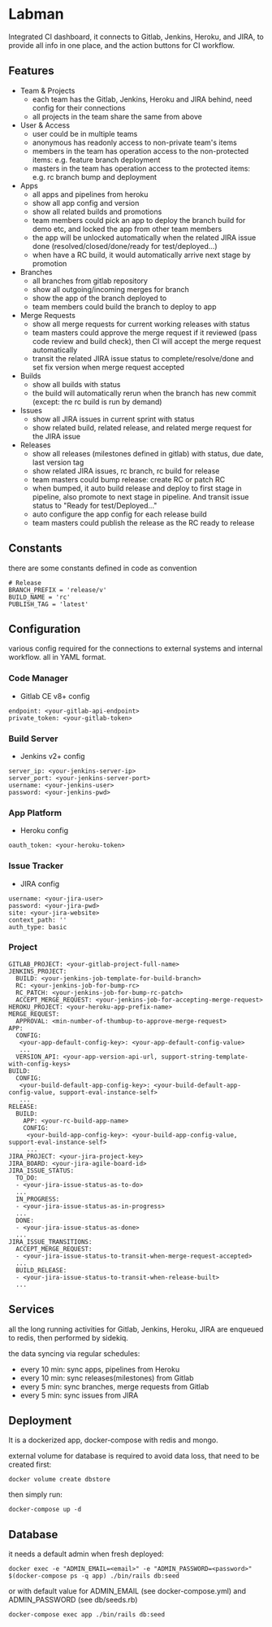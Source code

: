 # Labman
Integrated CI dashboard, it connects to Gitlab, Jenkins, Heroku, and JIRA, to provide all info in one place, and the action buttons for CI workflow.

## Features
- Team & Projects
	- each team has the Gitlab, Jenkins, Heroku and JIRA behind, need config for their connections
	- all projects in the team share the same from above
- User & Access
	- user could be in multiple teams
	- anonymous has readonly access to non-private team's items 
	- members in the team has operation access to the non-protected items: e.g. feature branch deployment
	- masters in the team has operation access to the protected items: e.g. rc branch bump and deployment
- Apps
	- all apps and pipelines from heroku
	- show all app config and version
	- show all related builds and promotions
	- team members could pick an app to deploy the branch build for demo etc, and locked the app from other team members
	- the app will be unlocked automatically when the related JIRA issue done (resolved/closed/done/ready for test/deployed...)
	- when have a RC build, it would automatically arrive next stage by promotion
- Branches
	- all branches from gitlab repository
	- show all outgoing/incoming merges for branch
	- show the app of the branch deployed to
	- team members could build the branch to deploy to app
- Merge Requests
	- show all merge requests for current working releases with status
	- team masters could approve the merge request if it reviewed (pass code review and build check), then CI will accept the merge request automatically
	- transit the related JIRA issue status to complete/resolve/done and set fix version when merge request accepted
- Builds
	- show all builds with status
	- the build will automatically rerun when the branch has new commit (except: the rc build is run by demand)
- Issues
	- show all JIRA issues in current sprint with status
	- show related build, related release, and related merge request for the JIRA issue
- Releases
	- show all releases (milestones defined in gitlab) with status, due date, last version tag
	- show related JIRA issues, rc branch, rc build for release
	- team masters could bump release: create RC or patch RC
	- when bumped, it auto build release and deploy to first stage in pipeline, also promote to next stage in pipeline. And transit issue status to "Ready for test/Deployed..."
	- auto configure the app config for each release build
	- team masters could publish the release as the RC ready to release

## Constants
there are some constants defined in code as convention
```
# Release
BRANCH_PREFIX = 'release/v'
BUILD_NAME = 'rc'
PUBLISH_TAG = 'latest'
```

## Configuration
various config required for the connections to external systems and internal workflow.
all in YAML format.

### Code Manager
- Gitlab CE v8+ config
```
endpoint: <your-gitlab-api-endpoint>
private_token: <your-gitlab-token>
```

### Build Server
- Jenkins v2+ config
```
server_ip: <your-jenkins-server-ip>
server_port: <your-jenkins-server-port>
username: <your-jenkins-user>
password: <your-jenkins-pwd>
```

### App Platform
- Heroku config
```
oauth_token: <your-heroku-token>
```

### Issue Tracker
- JIRA config
```
username: <your-jira-user>
password: <your-jira-pwd>
site: <your-jira-website>
context_path: ''
auth_type: basic
```

### Project
```
GITLAB_PROJECT: <your-gitlab-project-full-name>
JENKINS_PROJECT:
  BUILD: <your-jenkins-job-template-for-build-branch>
  RC: <your-jenkins-job-for-bump-rc>
  RC_PATCH: <your-jenkins-job-for-bump-rc-patch>
  ACCEPT_MERGE_REQUEST: <your-jenkins-job-for-accepting-merge-request>
HEROKU_PROJECT: <your-heroku-app-prefix-name>
MERGE_REQUEST:
  APPROVAL: <min-number-of-thumbup-to-approve-merge-request>
APP:
  CONFIG:
   <your-app-default-config-key>: <your-app-default-config-value>
   ...
  VERSION_API: <your-app-version-api-url, support-string-template-with-config-keys>
BUILD:
  CONFIG:
   <your-build-default-app-config-key>: <your-build-default-app-config-value, support-eval-instance-self>
   ...
RELEASE:
  BUILD:
    APP: <your-rc-build-app-name>
    CONFIG:
     <your-build-app-config-key>: <your-build-app-config-value, support-eval-instance-self>
     ...
JIRA_PROJECT: <your-jira-project-key>
JIRA_BOARD: <your-jira-agile-board-id>
JIRA_ISSUE_STATUS:
  TO_DO:
  - <your-jira-issue-status-as-to-do>
  ...
  IN_PROGRESS:
  - <your-jira-issue-status-as-in-progress>
  ...
  DONE:
  - <your-jira-issue-status-as-done>
  ...
JIRA_ISSUE_TRANSITIONS:
  ACCEPT_MERGE_REQUEST:
  - <your-jira-issue-status-to-transit-when-merge-request-accepted>
  ...
  BUILD_RELEASE:
  - <your-jira-issue-status-to-transit-when-release-built>
  ...
```

## Services
all the long running activities for Gitlab, Jenkins, Heroku, JIRA are enqueued to redis, then performed by sidekiq.

the data syncing via regular schedules:

- every 10 min: sync apps, pipelines from Heroku
- every 10 min: sync releases(milestones) from Gitlab
- every 5 min: sync branches, merge requests from Gitlab
- every 5 min: sync issues from JIRA

## Deployment
It is a dockerized app, docker-compose with redis and mongo.

external volume for database is required to avoid data loss, that need to be created first:

```docker volume create dbstore```

then simply run:

```docker-compose up -d```

## Database
it needs a default admin when fresh deployed:

```docker exec -e "ADMIN_EMAIL=<email>" -e "ADMIN_PASSWORD=<password>" $(docker-compose ps -q app) ./bin/rails db:seed```

or with default value for ADMIN_EMAIL (see docker-compose.yml) and ADMIN_PASSWORD (see db/seeds.rb)

```docker-compose exec app ./bin/rails db:seed```